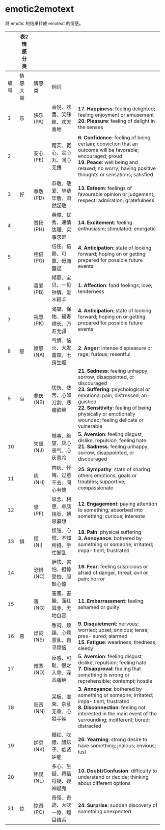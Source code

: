 # emotic2emotext

将 emotic 的结果转成 emotext 的情感。

|             |                   表2 情感分类                |           |     | |
|-----------|-----------------------------------------------|-----------|----|-----------|
| 编号    | 情感大类   | 情感类             | 例词              | |
| 1      | 乐         | 快乐(PA) | 喜悦、欢喜、笑眯眯、欢天喜地  | **17. Happiness**: feeling delighted; feeling enjoyment or amusement<br />**20. Pleasure**: feeling of delight in the senses |
| 2      |            | 安心(PE) | 踏实、宽心、定心丸、问心无愧  | **6. Confidence**: feeling of being certain; conviction that an outcome will be favorable; encouraged; proud<br />**19. Peace**: well being and relaxed; no worry; having positive thoughts or sensations; satisfied |
| 3      | 好         | 尊敬(PD) | 恭敬、敬爱、毕恭毕敬、肃然起敬 | **13. Esteem**: feelings of favourable opinion or judgement; respect; admiration; gratefulness |
| 4       |           | 赞扬(PH) | 英俊、优秀、通情达理、实事求是 | **14. Excitement**: feeling enthusiasm; stimulated; energetic |
| 5       |           | 相信(PG) | 信任、信赖、可靠、毋庸置疑   | **4. Anticipation**: state of looking forward; hoping on or getting prepared for possible future events |
| 6       |           | 喜爱(PB) | 倾慕、宝贝、一见钟情、爱不释手 | **1. Affection**: fond feelings; love; tenderness |
| 7       |           | 祝愿(PK) | 渴望、保佑、福寿绵长、万寿无疆 | **4. Anticipation**: state of looking forward; hoping on or getting prepared for possible future events |
| 8      | 怒        | 愤怒(NA) | 气愤、恼火、大发雷霆、七窍生烟 | **2. Anger**: intense displeasure or rage; furious; resentful |
| 9      | 哀        | 悲伤(NB) | 忧伤、悲苦、心如刀割、悲痛欲绝 | **21. Sadness**: feeling unhappy, sorrow, disappointed, or discouraged<br />**23. Suffering**: psychological or emotional pain; distressed; an- guished<br />**22. Sensitivity**: feeling of being physically or emotionally wounded; feeling delicate or vulnerable |
| 10      |           | 失望(NJ) | 憾事、绝望、灰心丧气、心灰意冷 | **5. Aversion**: feeling disgust, dislike, repulsion; feeling hate<br />**21. Sadness**: feeling unhappy, sorrow, disappointed, or discouraged |
| 11      |           | 疚(NH)  | 内疚、忏悔、过意不去、问心有愧 | **25. Sympathy**: state of sharing others emotions, goals or troubles; supportive; compassionate |
| 12      |           | 思(PF)  | 思念、相思、牵肠挂肚、朝思暮想 | **12. Engagement**: paying attention to something; absorbed into something; curious; intereste |
| 13     | 惧        | 慌(NI)  | 慌张、心慌、不知所措、手忙脚乱 | **18. Pain**: physical suffering<br />**3. Annoyance**: bothered by something or someone; irritated; impa- tient; frustrated |
| 14      |           | 恐惧(NC)  | 胆怯、害怕、担惊受怕、胆颤心惊 | **16. Fear**: feeling suspicious or afraid of danger, threat, evil or pain; horror |
| 15      |           | 羞(NG)    | 害羞、害臊、面红耳赤、无地自容 | **11. Embarrassment**: feeling ashamed or guilty |
| 16     | 恶        | 烦闷(NE)   | 憋闷、烦躁、心烦意乱、自寻烦恼 | **9. Disquietment**: nervous; worried; upset; anxious; tense; pres- sured; alarmed<br />**15. Fatigue**: weariness; tiredness; sleepy |
| 17     |            | 憎恶(ND)  | 反感、可耻、恨之入骨、深恶痛绝 | **5. Aversion**: feeling disgust, dislike, repulsion; feeling hate<br />**7. Disapproval**: feeling that something is wrong or reprehensible; contempt; hostile |
| 18     |            | 贬责(NN)  | 呆板、虚荣、杂乱无章、心狠手辣 | **3. Annoyance**: bothered by something or someone; irritated; impa- tient; frustrated<br />**8. Disconnection**: feeling not interested in the main event of the surrounding; indifferent; bored; distracted |
| 19     |            | 妒忌(NK)  | 眼红、吃醋、醋坛子、嫉贤妒能  | **26. Yearning**: strong desire to have something; jealous; envious; lust |
| 20      |           | 怀疑(NL)  | 多心、生疑、将信将疑、疑神疑鬼 | **10. Doubt/Confusion**: difficulty to understand or decide; thinking about different options |
| 21     | 惊        | 惊奇(PC)  | 奇怪、奇迹、大吃一惊、瞠目结舌 | **24. Surprise**: sudden discovery of something unexpected |


